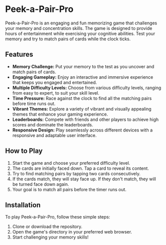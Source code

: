 # Peek-a-Pair-Pro
Peek-a-Pair-Pro is an engaging and fun memorizing game that challenges your memory and concentration skills. The game is designed to provide hours of entertainment while exercising your cognitive abilities. Test your memory and try to match pairs of cards while the clock ticks.

## Features

- **Memory Challenge:** Put your memory to the test as you uncover and match pairs of cards.
- **Engaging Gameplay:** Enjoy an interactive and immersive experience that keeps you engaged and entertained.
- **Multiple Difficulty Levels:** Choose from various difficulty levels, ranging from easy to expert, to suit your skill level.
- **Time Pressure:** Race against the clock to find all the matching pairs before time runs out.
- **Vibrant Themes:** Explore a variety of vibrant and visually appealing themes that enhance your gaming experience.
- **Leaderboards:** Compete with friends and other players to achieve high scores and dominate the leaderboards.
- **Responsive Design:** Play seamlessly across different devices with a responsive and adaptable user interface.

## How to Play

1. Start the game and choose your preferred difficulty level.
2. The cards are initially faced down. Tap a card to reveal its content.
3. Try to find matching pairs by tapping two cards consecutively.
4. If the cards match, they will stay face up. If they don't match, they will be turned face down again.
5. Your goal is to match all pairs before the timer runs out.

## Installation

To play Peek-a-Pair-Pro, follow these simple steps:

1. Clone or download the repository.
2. Open the game's directory in your preferred web browser.
3. Start challenging your memory skills!

